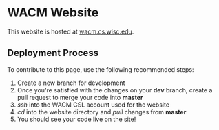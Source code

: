 # WACM Website

This website is hosted at [wacm.cs.wisc.edu](https://wacm.cs.wisc.edu).

## Deployment Process
To contribute to this page, use the following recommended steps:
1. Create a new branch for development
2. Once you're satisfied with the changes on your **dev** branch, create a pull request to merge your code into **master**
3. *ssh* into the WACM CSL account used for the website
4. *cd* into the website directory and *pull* changes from **master**
5. You should see your code live on the site!